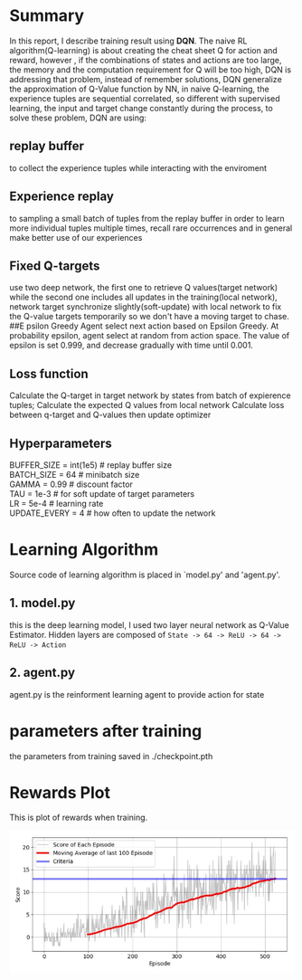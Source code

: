# Summary
In this report, I describe training result using **DQN**.
The naive RL algorithm(Q-learning) is about creating the cheat sheet Q for action and reward, however , if the combinations of states and actions are too large, the memory and the computation requirement for Q will be too high, DQN is addressing that problem, instead of remember solutions, DQN generalize the approximation of Q-Value function by NN, in naive Q-learning, the experience tuples are sequential correlated, so different with supervised learning, the input and target change constantly during the process, to solve these problem, DQN are using: 
## replay buffer
to collect the experience tuples while interacting with the enviroment
## Experience replay
to sampling a small batch of tuples from the replay buffer in order to learn more individual tuples multiple times, recall rare occurrences and in general make better use of our experiences
## Fixed Q-targets
use two deep network, the first one to retrieve Q values(target network) while the second one includes all updates in the training(local network), network target synchronize slightly(soft-update) with local network to fix the Q-value targets temporarily so we don't have a moving target to chase.
##E psilon Greedy
Agent select next action based on Epsilon Greedy. At probability epsilon, agent select at random from action space. The value of epsilon is set 0.999, and decrease gradually with time until 0.001.
## Loss function
Calculate the Q-target in target network by states from batch of expierence tuples;
Calculate the expected Q values from local network
Calculate loss between q-target and Q-values then update optimizer

## Hyperparameters
BUFFER_SIZE = int(1e5)  # replay buffer size</br>
BATCH_SIZE = 64         # minibatch size</br>
GAMMA = 0.99            # discount factor</br>
TAU = 1e-3              # for soft update of target parameters</br>
LR = 5e-4               # learning rate </br>
UPDATE_EVERY = 4        # how often to update the network

# Learning Algorithm
Source code of learning algorithm is placed in `model.py' and 'agent.py'.

## 1. model.py
this is the deep learning model, I used two layer neural network as Q-Value Estimator.
Hidden layers are composed of ``State -> 64 -> ReLU -> 64 -> ReLU -> Action``

## 2. agent.py
agent.py is the reinforment learning agent to provide action for state



# parameters after training
the parameters from training saved in ./checkpoint.pth

# Rewards Plot
This is plot of rewards when training.

![plot of rewards](./Report_score.jpg)